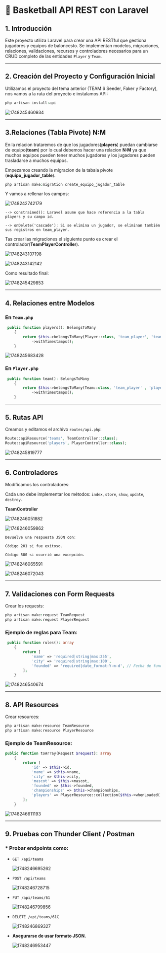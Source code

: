 # 🏀 Basketball API REST con Laravel

## 1. Introducción

Este proyecto utiliza Laravel para crear una API RESTful que gestiona jugadores y equipos de baloncesto. Se implementan modelos, migraciones, relaciones, validaciones, recursos y controladores necesarios para un CRUD completo de las entidades `Player` y `Team`.

---

## 2. Creación del Proyecto y Configuración Inicial

Utilizamos el proyecto del tema anterior (TEAM 6 Seeder, Faker y Factory), nos vamos a la ruta del proyecto e instalamos API:

```php
php artisan install:api
```

![1748245460934](image/Readme/1748245460934.jpg)

---

## 3.Relaciones (Tabla Pivote) N:M

En la relacion trataremos de que los jugadores(**players**) puedan cambiarse de equipo(**team**) por lo cual debemos hacer una relacion **N:M** ya que muchos equipos pueden tener muchos jugadores y los jugadores pueden trasladarse a muchos equipos.

Empezamos creando la migracion de la tabala pivote (**equipo_jugador_table**).

```php
php artisan make:migration create_equipo_jugador_table
```

Y vamos a rellenar los campos:

![1748242742179](image/Readme/1748242742179.jpg)

`--> constrained(): Laravel asume que hace referencia a la tabla players y su campo id.`

`--> onDelete('cascade'): Si se elimina un jugador, se eliminan también sus registros en team_player. `

Tas crear las migraciones el siguiente punto es crear el controlador(**TeamPlayerController**).

![1748243107198](image/Readme/1748243107198.jpg)

![1748243142142](image/Readme/1748243142142.jpg)

Como resultado final:

![1748245429853](image/Readme/1748245429853.jpg)

---

## 4. Relaciones entre Modelos

### En `Team.php`

```php
 public function players(): BelongsToMany
    {
        return $this->belongsToMany(Player::class, 'team_player', 'team_id', 'player_id')
            ->withTimestamps();
    }
```

![1748245683428](image/Readme/1748245683428.jpg)

### En `Player.php`

```php
 public function team(): BelongsToMany
    {
        return $this->belongsToMany(Team::class, 'team_player' , 'player_id', 'team_id')
            ->withTimestamps();
    }
```

---

## 5. Rutas API

Creamos y editamos el archivo `routes/api.php`:

```php
Route::apiResource('teams', TeamController::class);
Route::apiResource('players', PlayerController::class);
```

![1748245819777](image/Readme/1748245819777.jpg)

---

## 6. Controladores

Modificamos los controladores:

Cada uno debe implementar los métodos: `index`, `store`, `show`, `update`, `destroy`.

**TeamController**

![1748246051882](image/Readme/1748246051882.jpg)

![1748246059862](image/Readme/1748246059862.jpg)

`Devuelve una respuesta JSON con:`

`Código 201 si fue exitoso.`

`Código 500 si ocurrió una excepción.`

![1748246065591](image/Readme/1748246065591.jpg)

![1748246072043](image/Readme/1748246072043.jpg)

---

## 7. Validaciones con Form Requests

Crear los requests:

```php
php artisan make:request TeamRequest
php artisan make:request PlayerRequest
```

### Ejemplo de reglas para Team:

```php
 public function rules(): array
    {
        return [
            'name' => 'required|string|max:255',
            'city' => 'required|string|max:100',
            'founded' => 'required|date_format:Y-m-d', // Fecha de fundación en formato YYYY-MM-DD  
        ];
    }
```

![1748246540674](image/Readme/1748246540674.jpg)

---

## 8. API Resources

Crear resources:

```bash
php artisan make:resource TeamResource
php artisan make:resource PlayerResource
```

### Ejemplo de TeamResource:

```php
public function toArray(Request $request): array
    {
        return [
            'id' => $this->id,
            'name' => $this->name,
            'city' => $this->city,
            'mascot' => $this->mascot,
            'founded' => $this->founded,
            'championships' => $this->championships,
            'players' => PlayerResource::collection($this->whenLoaded('players')),
        ];
    }
```

![1748246611193](image/Readme/1748246611193.jpg)

---

## 9. Pruebas con Thunder Client / Postman

### * Probar endpoints como:

* `GET /api/teams`

  ![1748246695262](image/Readme/1748246695262.jpg)
* `POST /api/teams`

  ![1748246728715](image/Readme/1748246728715.jpg)
* `PUT /api/teams/61`

  ![1748246799856](image/Readme/1748246799856.jpg)
* `DELETE /api/teams/61Ç`

  ![1748246869327](image/Readme/1748246869327.jpg)
* **Asegurarse de usar formato JSON.**

  ![1748246953447](image/Readme/1748246953447.jpg)
